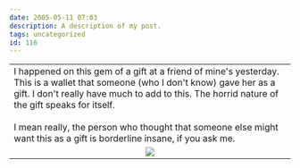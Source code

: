 ```yaml
---
date: 2005-05-11 07:03
description: A description of my post.
tags: uncategorized
id: 116
---
```

<table><tr><td>I happened on this gem of a gift at a friend of mine's yesterday.  This is a wallet that someone (who I don't know) gave her as a gift.  I don't really have much to add to this.  The horrid nature of the gift speaks for itself.<br><br>I mean really, the person who thought that someone else might want this as a gift is borderline insane, if you ask me.</td></tr><tr><td align=center><skinny:nohome><img align="center" src="/img/pugpurse.jpg"></skinny:nohome></td></tr></table>
